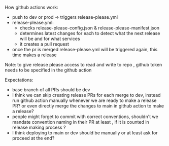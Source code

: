 How github actions work:

- push to dev or prod => triggers release-please.yml
- release-please.yml:
  - checks release-please-config.json & release-please-manifest.json
  - determines latest changes for each to detect what the next release will be and for what services
  - it creates a pull request
- once the pr is merged release-please.yml will be triggered again, this time makes a release

Note: to give release please access to read and write to repo , github token needs to be specified in the github action

Expectations:

- base branch of all PRs should be dev
- I think we can skip creating release PRs for each merge to dev, instead run github action manually whenever we are ready to make a release PR? or even directly merge the changes to main in github action to make a release?
- people might forget to commit with correct conventions, shouldn't we mandate convention naming in their PR at least , if it is counted in release making process ?
- I think deploying to main or dev should be manually or at least ask for proceed at the end?
